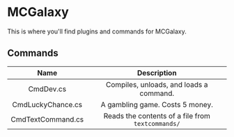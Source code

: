 # MCGalaxy

This is where you'll find plugins and commands for MCGalaxy.

## Commands

|Name|Description|
|:-:|:-:|
|CmdDev.cs|Compiles, unloads, and loads a command.|
|CmdLuckyChance.cs|A gambling game. Costs 5 money.|
|CmdTextCommand.cs|Reads the contents of a file from `textcommands/`|

